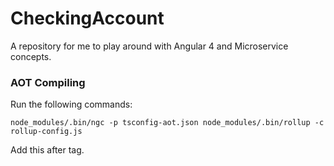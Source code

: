 # CheckingAccount
A repository for me to play around with Angular 4 and Microservice concepts.

### AOT Compiling

Run the following commands:

`node_modules/.bin/ngc -p tsconfig-aot.json
node_modules/.bin/rollup -c rollup-config.js`

Add this after </body> tag.
<script src="build.js"></script>
